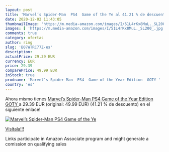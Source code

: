 ```yaml
---
layout: post
title: 'Marvel’s Spider-Man  PS4  Game of the Ye al 41.21 % de descuento'
date: 2020-12-02 11:43:05
thumbnailImage: 'https://m.media-amazon.com/images/I/51L4rKx8MuL._SL200_.jpg'
images: [ 'https://m.media-amazon.com/images/I/51L4rKx8MuL._SL200_.jpg' ]
comments: true
category: ofertas
author: ring
slug: 'B07WTRC77Z-es'
description:
actualPrice: 29.39 EUR
currency: EUR
price: 29.39
comparePrice: 49.99 EUR
inStock: true
prodname: 'Marvel’s Spider-Man  PS4  Game of the Year Edition  GOTY '
country: 'es'
---
```


Ahora mismo tienes [Marvel’s Spider-Man  PS4  Game of the Year Edition  GOTY ](https://www.amazon.es/dp/B07WTRC77Z/?tag=tolees-21) a 29.39 EUR (original: 49.99 EUR) (41.21 %  de descuento) en el siguiente enlace!

[![Marvel’s Spider-Man  PS4  Game of the Ye](https://m.media-amazon.com/images/I/51L4rKx8MuL._SL200_.jpg)](https://www.amazon.es/dp/B07WTRC77Z/?tag=tolees-21)

[Visítala!!!](https://www.amazon.es/dp/B07WTRC77Z/?tag=tolees-21)

Links participate in Amazon Associate program and might generate a comission on qualifying sales
